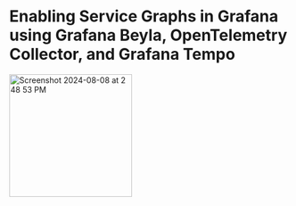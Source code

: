 # Enabling Service Graphs in Grafana using Grafana Beyla, OpenTelemetry Collector, and Grafana Tempo
<img width="220" alt="Screenshot 2024-08-08 at 2 48 53 PM" src="https://github.com/user-attachments/assets/1f586e45-9202-4536-b6bc-e7f9507383ed">
